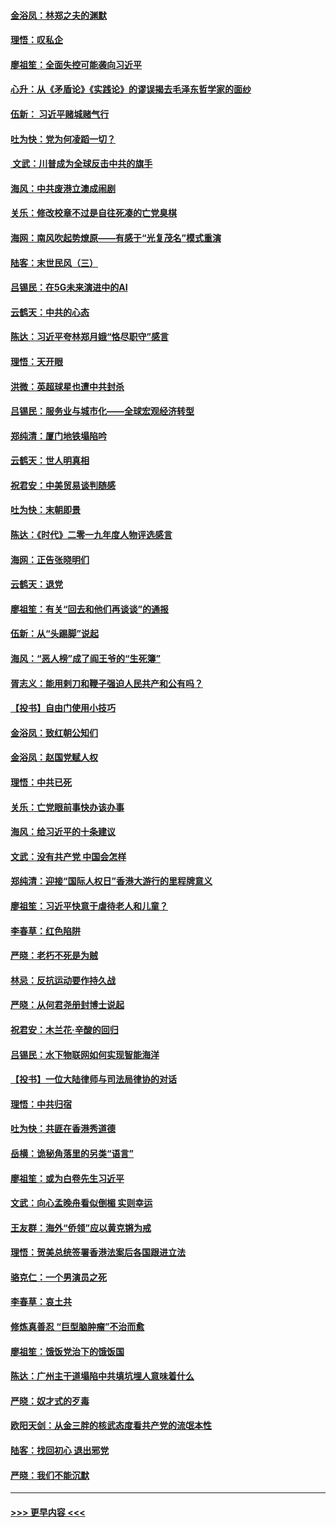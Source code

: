 #### [金浴凤：林郑之夫的渊默](../pages/nsc993/n11737735.md?t=12221555) 
#### [理悟：叹私企](../pages/nsc993/n11737715.md?t=12221555) 
#### [廖祖笙：全面失控可能袭向习近平](../pages/nsc993/n11737704.md?t=12221555) 
#### [心升：从《矛盾论》《实践论》的谬误揭去毛泽东哲学家的面纱](../pages/nsc993/n11736962.md?t=12221555) 
#### [伍新： 习近平赌城赌气行](../pages/nsc993/n11736929.md?t=12221555) 
#### [吐为快：党为何凌蹈一切？](../pages/nsc993/n11736915.md?t=12221555) 
#### [ 文武：川普成为全球反击中共的旗手](../pages/nsc993/n11736882.md?t=12221555) 
#### [海风：中共废港立澳成闹剧](../pages/nsc993/n11735857.md?t=12221555) 
#### [关乐：修改校章不过是自往死凑的亡党臭棋](../pages/nsc993/n11735097.md?t=12221555) 
#### [海网：南风吹起势燎原——有感于“光复茂名”模式重演](../pages/nsc993/n11732308.md?t=12221555) 
#### [陆客：末世民风（三）](../pages/nsc993/n11732211.md?t=12221555) 
#### [吕锡民：在5G未来演进中的AI](../pages/nsc993/n11730010.md?t=12221555) 
#### [云鹤天：中共的心态](../pages/nsc993/n11729906.md?t=12221555) 
#### [陈达：习近平夸林郑月娥“恪尽职守”感言](../pages/nsc993/n11729881.md?t=12221555) 
#### [理悟：天开眼](../pages/nsc993/n11729699.md?t=12221555) 
#### [洪微：英超球星也遭中共封杀](../pages/nsc993/n11727243.md?t=12221555) 
#### [吕锡民：服务业与城市化——全球宏观经济转型](../pages/nsc993/n11725845.md?t=12221555) 
#### [郑纯清：厦门地铁塌陷吟](../pages/nsc993/n11725813.md?t=12221555) 
#### [云鹤天：世人明真相](../pages/nsc993/n11725621.md?t=12221555) 
#### [祝君安：中美贸易谈判随感](../pages/nsc993/n11725609.md?t=12221555) 
#### [吐为快：末朝即景](../pages/nsc993/n11723365.md?t=12221555) 
#### [陈达：《时代》二零一九年度人物评选感言](../pages/nsc993/n11723337.md?t=12221555) 
#### [海网：正告张晓明们](../pages/nsc993/n11723228.md?t=12221555) 
#### [云鹤天：退党](../pages/nsc993/n11723056.md?t=12221555) 
#### [廖祖笙：有关“回去和他们再谈谈”的通报](../pages/nsc993/n11722442.md?t=12221555) 
#### [伍新：从“头踢脚”说起](../pages/nsc993/n11722429.md?t=12221555) 
#### [海风：“恶人榜”成了阎王爷的“生死簿”](../pages/nsc993/n11722272.md?t=12221555) 
#### [胥志义：能用剌刀和鞭子强迫人民共产和公有吗？](../pages/nsc993/n11720569.md?t=12221555) 
#### [【投书】自由门使用小技巧](../pages/nsc993/n11720180.md?t=12221555) 
#### [金浴凤：致红朝公知们](../pages/nsc993/n11720563.md?t=12221555) 
#### [金浴凤：赵国党赋人权](../pages/nsc993/n11720533.md?t=12221555) 
#### [理悟：中共已死](../pages/nsc993/n11720233.md?t=12221555) 
#### [关乐：亡党眼前事快办该办事](../pages/nsc993/n11719160.md?t=12221555) 
#### [海风：给习近平的十条建议](../pages/nsc993/n11717616.md?t=12221555) 
#### [文武：没有共产党 中国会怎样](../pages/nsc993/n11717584.md?t=12221555) 
#### [郑纯清：迎接“国际人权日”香港大游行的里程牌意义](../pages/nsc993/n11717417.md?t=12221555) 
#### [廖祖笙：习近平快意于虐待老人和儿童？](../pages/nsc993/n11715313.md?t=12221555) 
#### [李春草：红色陷阱](../pages/nsc993/n11715029.md?t=12221555) 
#### [严晓：老朽不死是为贼](../pages/nsc993/n11712910.md?t=12221555) 
#### [林忌：反抗运动要作持久战](../pages/nsc993/n11712623.md?t=12221555) 
#### [严晓：从何君尧册封博士说起](../pages/nsc993/n11712465.md?t=12221555) 
#### [祝君安：木兰花·辛酸的回归](../pages/nsc993/n11712381.md?t=12221555) 
#### [吕锡民：水下物联网如何实现智能海洋](../pages/nsc993/n11711158.md?t=12221555) 
#### [【投书】一位大陆律师与司法局律协的对话](../pages/nsc993/n11709675.md?t=12221555) 
#### [理悟：中共归宿](../pages/nsc993/n11710059.md?t=12221555) 
#### [吐为快：共匪在香港秀道德](../pages/nsc993/n11709979.md?t=12221555) 
#### [岳横：诡秘角落里的另类“语言”](../pages/nsc993/n11709792.md?t=12221555) 
#### [廖祖笙：或为白卷先生习近平](../pages/nsc993/n11708330.md?t=12221555) 
#### [文武：向心孟晚舟看似倒楣 实则幸运](../pages/nsc993/n11708236.md?t=12221555) 
#### [王友群：海外“侨领”应以黄克锵为戒](../pages/nsc993/n11706176.md?t=12221555) 
#### [理悟：贺美总统签署香港法案后各国跟进立法](../pages/nsc993/n11706853.md?t=12221555) 
#### [骆克仁：一个男演员之死](../pages/nsc993/n11706677.md?t=12221555) 
#### [李春草：哀土共](../pages/nsc993/n11706255.md?t=12221555) 
#### [修炼真善忍 “巨型脑肿瘤”不治而愈](../pages/nsc993/n11705340.md?t=12221555) 
#### [廖祖笙：饿饭党治下的饿饭国](../pages/nsc993/n11705085.md?t=12221555) 
#### [陈达：广州主干道塌陷中共填坑埋人意味着什么](../pages/nsc993/n11705046.md?t=12221555) 
#### [严晓：奴才式的歹毒](../pages/nsc993/n11704826.md?t=12221555) 
#### [欧阳天剑：从金三胖的核武态度看共产党的流氓本性](../pages/nsc993/n11702238.md?t=12221555) 
#### [陆客：找回初心 退出邪党](../pages/nsc993/n11702213.md?t=12221555) 
#### [严晓：我们不能沉默](../pages/nsc993/n11702110.md?t=12221555) 

----
#### [ >>> 更早内容 <<< ](../indexes/nsc993-earlier.md)
